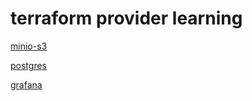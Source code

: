 # terraform  provider learning

[minio-s3](./minio-s3/README.md)

[postgres](./postgres/README.md)

[grafana](./grafana/README.md)